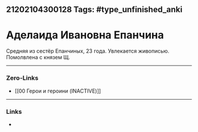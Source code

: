 21202104300128
Tags: #type_unfinished_anki 
---
# Аделаида Ивановна Епанчина

  Средняя из сестёр Епанчиных, 23 года. Увлекается живописью. Помолвлена с князем Щ.

---
### Zero-Links
- [[00 Герои и героини (INACTIVE)]]
---
### Links
-